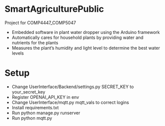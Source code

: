 # SmartAgriculturePublic
Project for COMP4447_COMP5047
* Embedded software in plant water dropper using the Arduino framework
* Automatically cares for household plants by providing water and nutrients for the plants
* Measures the plant’s humidity and light level to determine the best water levels

# Setup
* Change UserInterface/Backend/settings.py SECRET_KEY to your_secret_key
* Register OPENAI_API_KEY in env
* Change UserInterface/mqtt.py mqtt_vals to correct logins
* Install requirements.txt
* Run python manage.py runserver
* Run python mqtt.py
